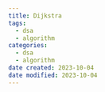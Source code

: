 ```yaml
---
title: Dijkstra
tags:
  - dsa
  - algorithm
categories:
  - dsa
  - algorithm
date created: 2023-10-04
date modified: 2023-10-04
---
```

